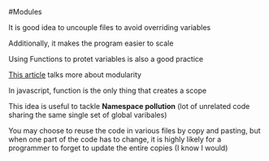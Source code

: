 #Modules

It is good idea to uncouple files to avoid overriding variables

Additionally, it makes the program easier to scale

Using Functions to protet variables is also a good practice

[This article](http://addyosmani.com/writing-modular-js/) talks more about modularity

In javascript, function is the only thing that creates a scope

This idea is useful to tackle **Namespace pollution**  (lot of unrelated code sharing the same
  single set of global varibales)

You may choose to reuse the code in various files by copy and pasting, but
when one part of the code has to change, it is highly likely for a programmer to
forget to update the entire copies (I know I would)
